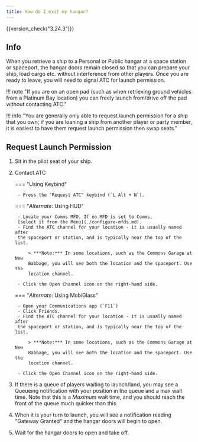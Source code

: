 ```yaml
---
title: How do I exit my hangar?
---
```


{{version_check("3.24.3")}}

## Info

When you retrieve a ship to a Personal or Public hangar at a space station or
spaceport, the hangar doors remain closed so that you can prepare your ship,
load cargo etc. without interference from other players. Once you are ready to
leave, you will need to signal ATC for launch permission.

<!-- markdownlint-disable-next-line MD013 -->
!!! note "If you are on an open pad (such as when retrieving ground vehicles from a Platinum Bay location) you can freely launch from/drive off the pad without contacting ATC."

<!-- markdownlint-disable-next-line MD013 -->
!!! info "You are generally only able to request launch permission for a ship that you own; if you are loaning a ship from another player or party member, it is easiest to have them request launch permission then swap seats."

## Request Launch Permission

1. Sit in the pilot seat of your ship.

1. Contact ATC

    === "Using Keybind"

        - Press the "Request ATC" keybind (`L Alt + N`).

    === "*Alternate*: Using HUD"

        - Locate your Comms MFD. If no MFD is set to Comms,
        [select it from the Menu](./configure-mfds.md).
        - Find the ATC channel for your location - it is usually named after
        the spaceport or station, and is typically near the top of the list.

            > ***Note:*** In some locations, such as the Commons Garage at New
            Babbage, you will see both the location and the spaceport. Use the
            location channel.

        - Click the Open Channel icon on the right-hand side.

    === "*Alternate*: Using MobiGlass"

        - Open your Communications app (`F11`)
        - Click Friends.
        - Find the ATC channel for your location - it is usually named after
        the spaceport or station, and is typically near the top of the list.

            > ***Note:*** In some locations, such as the Commons Garage at New
            Babbage, you will see both the location and the spaceport. Use the
            location channel.
            
        - Click the Open Channel icon on the right-hand side.

1. If there is a queue of players waiting to launch/land, you may see a Queueing
notification with your position in the queue and a max wait time. Note that this
is a *Maximum* wait time, and you should reach the front of the queue much
quicker than this.

1. When it is your turn to launch, you will see a notification reading
"Gateway Granted" and the hangar doors will begin to open.

1. Wait for the hangar doors to open and take off.
